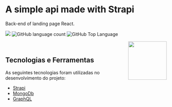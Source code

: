 # A simple api made with Strapi

<p>Back-end of landing page React.</p>

<p>
  <img src="https://img.shields.io/badge/made%20by-Vitor%20Santana-dc143c?style=flat-square">
  <img alt="GitHub language count" src="https://img.shields.io/github/languages/count/vitorSantanaDev/api-landing-page-strapi?color=dc143c&style=flat-square">
  <img alt="GitHub Top Language" src="https://img.shields.io/github/languages/top/vitorSantanaDev/api-landing-page-strapi?color=dc143c&style=flat-square">
</p>

<img align="right" src="https://res.cloudinary.com/vsantana/image/upload/v1648770616/javascript_not_optimized_4878dce2dc.svg" height="120">

  <br>
  
## Tecnologias e Ferramentas

As seguintes tecnologias foram utilizadas no desenvolvimento do projeto:
- [Strapi](https://strapi.io/)
- [MongoDb](https://www.mongodb.com/)
- [GraphQL](https://graphql.org/)
